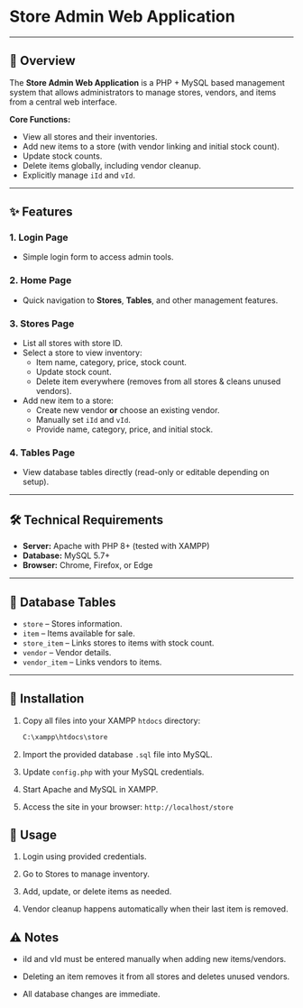 # Store Admin Web Application

---

## 📌 Overview
The **Store Admin Web Application** is a PHP + MySQL based management system that allows administrators to manage stores, vendors, and items from a central web interface.  

**Core Functions:**
- View all stores and their inventories.
- Add new items to a store (with vendor linking and initial stock count).
- Update stock counts.
- Delete items globally, including vendor cleanup.
- Explicitly manage `iId` and `vId`.

---

## ✨ Features

### 1. Login Page
- Simple login form to access admin tools.

### 2. Home Page
- Quick navigation to **Stores**, **Tables**, and other management features.

### 3. Stores Page
- List all stores with store ID.
- Select a store to view inventory:
  - Item name, category, price, stock count.
  - Update stock count.
  - Delete item everywhere (removes from all stores & cleans unused vendors).
- Add new item to a store:
  - Create new vendor **or** choose an existing vendor.
  - Manually set `iId` and `vId`.
  - Provide name, category, price, and initial stock.

### 4. Tables Page
- View database tables directly (read-only or editable depending on setup).

---

## 🛠 Technical Requirements
- **Server:** Apache with PHP 8+ (tested with XAMPP)
- **Database:** MySQL 5.7+
- **Browser:** Chrome, Firefox, or Edge

---

## 📂 Database Tables
- `store` – Stores information.
- `item` – Items available for sale.
- `store_item` – Links stores to items with stock count.
- `vendor` – Vendor details.
- `vendor_item` – Links vendors to items.

---

## 🚀 Installation
1. Copy all files into your XAMPP `htdocs` directory:
   ```bash
   C:\xampp\htdocs\store

2. Import the provided database `.sql` file into MySQL.

3. Update `config.php` with your MySQL credentials.

4. Start Apache and MySQL in XAMPP.

5. Access the site in your browser: `http://localhost/store`

## 📖 Usage

1. Login using provided credentials.

2. Go to Stores to manage inventory.

3. Add, update, or delete items as needed.

4. Vendor cleanup happens automatically when their last item is removed.

## ⚠️ Notes

- iId and vId must be entered manually when adding new items/vendors.

- Deleting an item removes it from all stores and deletes unused vendors.

- All database changes are immediate.


